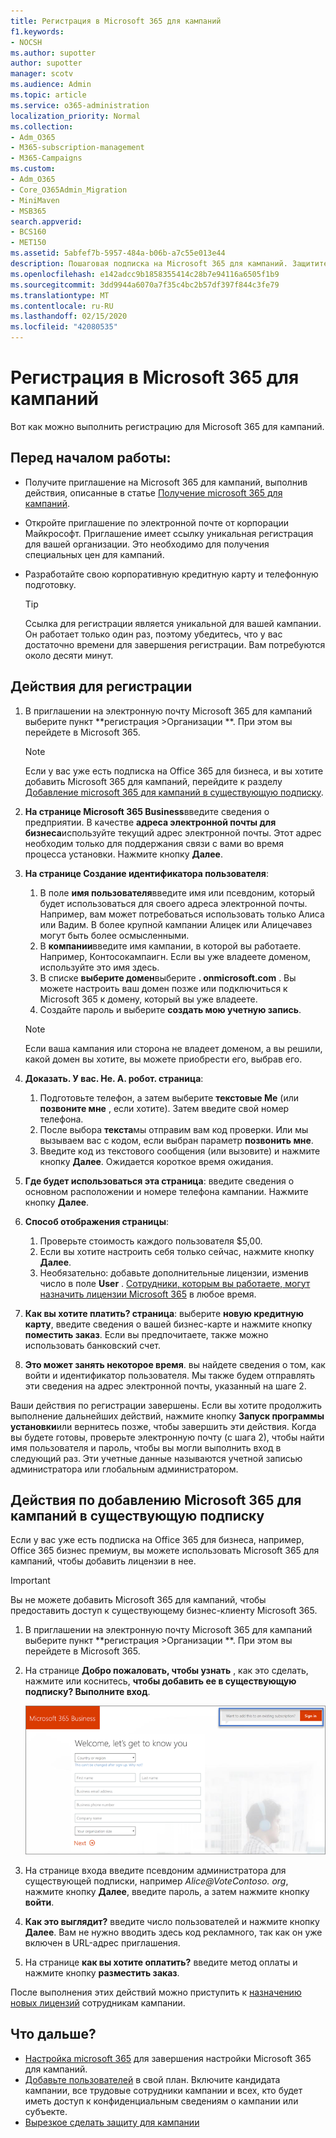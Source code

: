```yaml
---
title: Регистрация в Microsoft 365 для кампаний
f1.keywords:
- NOCSH
ms.author: supotter
author: supotter
manager: scotv
ms.audience: Admin
ms.topic: article
ms.service: o365-administration
localization_priority: Normal
ms.collection:
- Adm_O365
- M365-subscription-management
- M365-Campaigns
ms.custom:
- Adm_O365
- Core_O365Admin_Migration
- MiniMaven
- MSB365
search.appverid:
- BCS160
- MET150
ms.assetid: 5abfef7b-5957-484a-b06b-a7c55e013e44
description: Пошаговая подписка на Microsoft 365 для кампаний. Защитите свою кампанию от угроз циберсекурити для электронной почты, данных и общения.
ms.openlocfilehash: e142adcc9b1858355414c28b7e94116a6505f1b9
ms.sourcegitcommit: 3dd9944a6070a7f35c4bc2b57df397f844c3fe79
ms.translationtype: MT
ms.contentlocale: ru-RU
ms.lasthandoff: 02/15/2020
ms.locfileid: "42080535"
---
```

# <a name="sign-up-for-microsoft-365-for-campaigns"></a>Регистрация в Microsoft 365 для кампаний 

Вот как можно выполнить регистрацию для Microsoft 365 для кампаний.

## <a name="before-you-start"></a>Перед началом работы: 
- Получите приглашение на Microsoft 365 для кампаний, выполнив действия, описанные в статье [Получение microsoft 365 для кампаний](get-microsoft-365-campaigns.md#get-microsoft-365-for-campaigns). 
- Откройте приглашение по электронной почте от корпорации Майкрософт. Приглашение имеет ссылку уникальная регистрация для вашей организации. Это необходимо для получения специальных цен для кампаний.
- Разработайте свою корпоративную кредитную карту и телефонную подготовку. 

    > [!TIP]
    > Ссылка для регистрации является уникальной для вашей кампании. Он работает только один раз, поэтому убедитесь, что у вас достаточно времени для завершения регистрации. Вам потребуются около десяти минут. 

## <a name="steps-to-sign-up"></a>Действия для регистрации

1. В приглашении на электронную почту Microsoft 365 для кампаний выберите пункт **регистрация >Организации **. При этом вы перейдете в Microsoft 365.
    > [!NOTE]
    > Если у вас уже есть подписка на Office 365 для бизнеса, и вы хотите добавить Microsoft 365 для кампаний, перейдите к разделу [Добавление microsoft 365 для кампаний в существующую подписку](#steps-to-add-microsoft-365-for-campaigns-to-an-existing-subscription).
1. **На странице Microsoft 365 Business**введите сведения о предприятии. В качестве **адреса электронной почты для бизнеса**используйте текущий адрес электронной почты. Этот адрес необходим только для поддержания связи с вами во время процесса установки. Нажмите кнопку **Далее**.
1. **На странице Создание идентификатора пользователя**:
    1. В поле **имя пользователя**введите имя или псевдоним, который будет использоваться для своего адреса электронной почты. Например, вам может потребоваться использовать только Алиса или Вадим. В более крупной кампании Алицек или Алицечавез могут быть более осмысленными.
    2. В **компании**введите имя кампании, в которой вы работаете. Например, Контосокампаигн. Если вы уже владеете доменом, используйте это имя здесь. 
    3. В списке **выберите домен**выберите **. onmicrosoft.com** . Вы можете настроить ваш домен позже или подключиться к Microsoft 365 к домену, который вы уже владеете.
    4. Создайте пароль и выберите **создать мою учетную запись**. 
    > [!NOTE]
    > Если ваша кампания или сторона не владеет доменом, а вы решили, какой домен вы хотите, вы можете приобрести его, выбрав его.

4. **Доказать. У вас. Не. A. робот. страница**:
    1. Подготовьте телефон, а затем выберите **текстовые Me** (или **позвоните мне** , если хотите). Затем введите свой номер телефона. 
    2. После выбора **текста**мы отправим вам код проверки. Или мы вызываем вас с кодом, если выбран параметр **позвонить мне**.
    3. Введите код из текстового сообщения (или вызовите) и нажмите кнопку **Далее**. Ожидается короткое время ожидания. 
5. **Где будет использоваться эта страница**: введите сведения о основном расположении и номере телефона кампании. Нажмите кнопку **Далее**.
6. **Способ отображения страницы**:
    1. Проверьте стоимость каждого пользователя $5,00. 
    2. Если вы хотите настроить себя только сейчас, нажмите кнопку **Далее**. 
    3. Необязательно: добавьте дополнительные лицензии, изменив число в поле **User** . [Сотрудники, которым вы работаете, могут назначить лицензии Microsoft 365](../business/add-users-m365b.md?toc=/microsoft-365/campaigns/toc.json) в любое время.
7. **Как вы хотите платить? страница**: выберите **новую кредитную карту**, введите сведения о вашей бизнес-карте и нажмите кнопку **поместить заказ**. Если вы предпочитаете, также можно использовать банковский счет.
8. **Это может занять некоторое время**. вы найдете сведения о том, как войти и идентификатор пользователя. Мы также будем отправлять эти сведения на адрес электронной почты, указанный на шаге 2.

Ваши действия по регистрации завершены. Если вы хотите продолжить выполнение дальнейших действий, нажмите кнопку **Запуск программы установки**или вернитесь позже, чтобы завершить эти действия. Когда вы будете готовы, проверьте электронную почту (с шага 2), чтобы найти имя пользователя и пароль, чтобы вы могли выполнить вход в следующий раз. Эти учетные данные называются учетной записью администратора или глобальным администратором.

## <a name="steps-to-add-microsoft-365-for-campaigns-to-an-existing-subscription"></a>Действия по добавлению Microsoft 365 для кампаний в существующую подписку

Если у вас уже есть подписка на Office 365 для бизнеса, например, Office 365 бизнес премиум, вы можете использовать Microsoft 365 для кампаний, чтобы добавить лицензии в нее.
> [!IMPORTANT]
> Вы не можете добавить Microsoft 365 для кампаний, чтобы предоставить доступ к существующему бизнес-клиенту Microsoft 365.

1. В приглашении на электронную почту Microsoft 365 для кампаний выберите пункт **регистрация >Организации **. При этом вы перейдете в Microsoft 365.
2. На странице **Добро пожаловать, чтобы узнать** , как это сделать, нажмите или коснитесь, **чтобы добавить ее в существующую подписку? Выполните вход**.
    
    ![Выберите вход в правом верхнем углу.](../media/addtoexisting.png)
3. На странице входа введите псевдоним администратора для существующей подписки, например *Alice@VoteContoso<span></span>. org*, нажмите кнопку **Далее**, введите пароль, а затем нажмите кнопку **войти**.
4. **Как это выглядит?** введите число пользователей и нажмите кнопку **Далее**. Вам не нужно вводить здесь код рекламного, так как он уже включен в URL-адрес приглашения.
5. На странице **как вы хотите оплатить?** введите метод оплаты и нажмите кнопку **разместить заказ**.

После выполнения этих действий можно приступить к [назначению новых лицензий](https://docs.microsoft.com/office365/admin/subscriptions-and-billing/assign-licenses-to-users?view=o365-worldwide) сотрудникам кампании. 


## <a name="whats-next"></a>Что дальше?
- [Настройка microsoft 365](../business/set-up.md?toc=/microsoft-365/campaigns/toc.json) для завершения настройки Microsoft 365 для кампаний. 
- [Добавьте пользователей](../business/add-users-m365b.md?toc=/microsoft-365/campaigns/toc.json) в свой план. Включите кандидата кампании, все трудовые сотрудники кампании и всех, кто будет иметь доступ к конфиденциальным сведениям о кампании или субъекте.
- [Вырезкое сделать защиту для кампании](m365-campaigns-security-overview.md)



